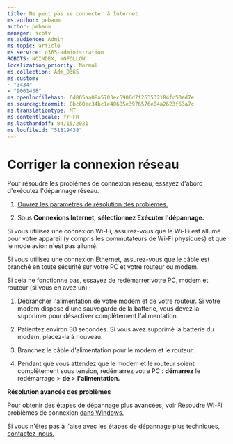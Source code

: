 ```yaml
---
title: Ne peut pas se connecter à Internet
ms.author: pebaum
author: pebaum
manager: scotv
ms.audience: Admin
ms.topic: article
ms.service: o365-administration
ROBOTS: NOINDEX, NOFOLLOW
localization_priority: Normal
ms.collection: Adm_O365
ms.custom:
- "3434"
- "9001438"
ms.openlocfilehash: 6d865aa08a5703ec5906d7f263532184fc50ed7e
ms.sourcegitcommit: 8bc60ec34bc1e40685e3976576e04a2623f63a7c
ms.translationtype: MT
ms.contentlocale: fr-FR
ms.lasthandoff: 04/15/2021
ms.locfileid: "51819438"
---
```

# <a name="fix-network-connection"></a>Corriger la connexion réseau

Pour résoudre les problèmes de connexion réseau, essayez d'abord d'exécutez l'dépannage réseau. 

1. [Ouvrez les paramètres de résolution des problèmes.](ms-settings:troubleshoot)

2. Sous **Connexions Internet,** **sélectionnez Exécuter l'dépannage.**

Si vous utilisez une connexion Wi-Fi, assurez-vous que le Wi-Fi est allumé pour votre appareil (y compris les commutateurs de Wi-Fi physiques) et que le mode avion n'est pas allumé.

Si vous utilisez une connexion Ethernet, assurez-vous que le câble est branché en toute sécurité sur votre PC et votre routeur ou modem.

Si cela ne fonctionne pas, essayez de redémarrer votre PC, modem et routeur (si vous en avez un) :

1. Débrancher l'alimentation de votre modem et de votre routeur. Si votre modem dispose d'une sauvegarde de la batterie, vous devez la supprimer pour désactiver complètement l'alimentation.

2. Patientez environ 30 secondes. Si vous avez supprimé la batterie du modem, placez-la à nouveau.

3. Branchez le câble d'alimentation pour le modem et le routeur.

4. Pendant que vous attendez que le modem et le routeur soient complètement sous tension, redémarrez votre PC : **démarrez** le redémarrage  >  **de**  >  **l'alimentation.**

**Résolution avancée des problèmes**

Pour obtenir des étapes de dépannage plus avancées, voir Résoudre Wi-Fi problèmes de connexion [dans Windows.](https://support.microsoft.com/help/10741?ocid=SMC10741%2F) 

Si vous n'êtes pas à l'aise avec les étapes de dépannage plus techniques, [contactez-nous.](https://support.microsoft.com/contactus)
